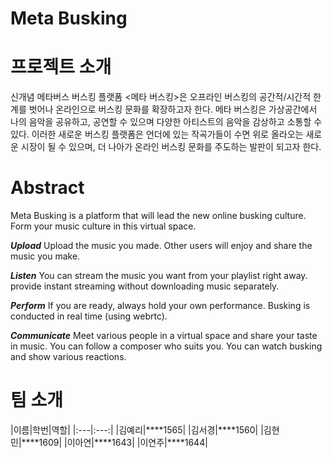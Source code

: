 # Meta Busking

# 프로젝트 소개
신개념 메타버스 버스킹 플랫폼 <메타 버스킹>은 오프라인 버스킹의 공간적/시간적 한계를 벗어나 온라인으로 버스킹 문화를 확장하고자 한다.
메타 버스킹은 가상공간에서 나의 음악을 공유하고, 공연할 수 있으며 다양한 아티스트의 음악을 감상하고 소통할 수 있다.
이러한 새로운 버스킹 플랫폼은 언더에 있는 작곡가들이 수면 위로 올라오는 새로운 시장이 될 수 있으며, 더 나아가 온라인 버스킹 문화를 주도하는 발판이 되고자 한다.

# Abstract
Meta Busking is a platform that will lead the new online busking culture. Form your music culture in this virtual space.

***Upload***
Upload the music you made. Other users will enjoy and share the music you make.

***Listen***
You can stream the music you want from your playlist right away.
provide instant streaming without downloading music separately.

***Perform***
If you are ready, always hold your own performance.
Busking is conducted in real time (using webrtc).

***Communicate***
Meet various people in a virtual space and share your taste in music.
You can follow a composer who suits you.
You can watch busking and show various reactions.

# 팀 소개
|이름|학번|역할|
|:---|:---:|
|김예리|****1565|
|김서경|****1560|
|김현민|****1609|
|이아연|****1643|
|이연주|****1644|
